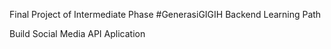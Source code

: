 Final Project of Intermediate Phase #GenerasiGIGIH Backend Learning Path

Build Social Media API Aplication